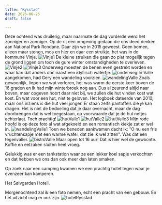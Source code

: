 ```yaml
---
title: "Rysstad"
date: 2025-06-25
draft: false

---
```


Deze ochtend was druilerig, maar naarmate de dag vorderde werd het zonniger en zonniger.
Op de rit een omgeving gedaan die ons deed denken aan National Park Rondane. Daar zijn we in 2015 geweest.
Geen bomen, alleen maar stenen, mos en hier en daar een struikje, het was in de kommune Vinje.
![Vinje1](/images/2025-06-25-Vinje1.jpg)
De kleine struiken die gaan zo plat mogelijk tegen de grond liggen om toch de gure winter omstandigheden te overleven.
![Vinje2](/images/2025-06-25-Vinje2.jpg)
![Vinje3](/images/2025-06-25-Vinje3.jpg)
Onderweg moesten de benen even gestrekt worden en waar kan dat anders dan naast een idyllisch watertje.
![onderweg](/images/2025-06-25-onderweg.jpg)
In Valle aangekomen, had Gery een wandeling voorzien.
![wandelingValle](/images/2025-06-25-wandelingValle.jpg)
Zoals gewoonlijk, liepen we wat verloren, het was warm de eerste keer boven de 16 graden en ik had mijn winterbroek nog aan.
Dus al zeurend altijd naar boven, maar opgeven hoort daar niet bij, we zullen die hut vinden kost wat kost.
En wat voor een hut, niet te geloven.
Het logboek dateerde van 2010, maar ons inziens is die hut veel jonger.
Er staan zelfs pantoffels die je kan dragen.
Het is niet de bedoeling dat je daar overnacht, maar de dag doorbrengen dat is wel toegestaan, op voorwaarde dat je de hut netjes achterlaat.
Toch prachtig!
![hutValle1](/images/2025-06-25-hutValle1.jpg)
![hutValle2](/images/2025-06-25-hutValle2.jpg)
![hutValle3](/images/2025-06-25-hutValle3.jpg)
Mijn rode hoofd is op deze foto al wat afgekoeld en een romantisch kiekje zat er wel in.
![wandelingValle1](/images/2025-06-25-wandelingValle1.jpg)
Toen we beneden aankwamen dacht ik: "O nu een fris vruchtensapje met een warme wafel, dat zie ik wel zitten".
Was dat een tegenvaller.
![bistroValle](/images/2025-06-25-bistroValle.jpg)
Maar open tot 16 uur! Dat is hier wel de gewoonte. Koffie en eetzaken sluiten heel vroeg.

Gelukkig was er een tankstation waar ze een lekker koel sapje verkochten en dat hebben we ons dan ook meer dan laten smaken.

Op zoek naar een camping kwamen we een prachtig hotel tegen waar je evenzeer kan kamperen.

Het Sølvgarden Hotell.

Morgenochtend zal ik een foto nemen, echt een pracht van een gebouw.
En het uitzicht mag er ook zijn.
![hotelRysstad](/images/2025-06-25-hotelRysstad.jpg)

